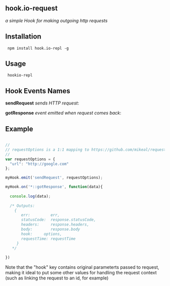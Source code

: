 ## hook.io-request

*a simple Hook for making outgoing http requests*

## Installation

     npm install hook.io-repl -g

## Usage

     hookio-repl

## Hook Events Names

**sendRequest** *sends HTTP request*:

**gotResponse** *event emitted when request comes back*:

## Example

```javascript

//
// requestOptions is a 1:1 mapping to https://github.com/mikeal/request API 
//
var requestOptions = {
  "url": "http://google.com"
};

myHook.emit('sendRequest', requestOptions);

myHook.on('*::gotResponse', function(data){
  
  console.log(data);
  
  /* Outputs:
    {
       err:         err,
       statusCode:  response.statusCode,
       headers:     response.headers,
       body:        response.body
       hook:     options,
       requestTime: requestTime
     }
   */
  
})
```

Note that the "hook" key contains original parameterts passed to request,
making it ideal to put some other values for handling the request context (such as linking the request to an id, for example)